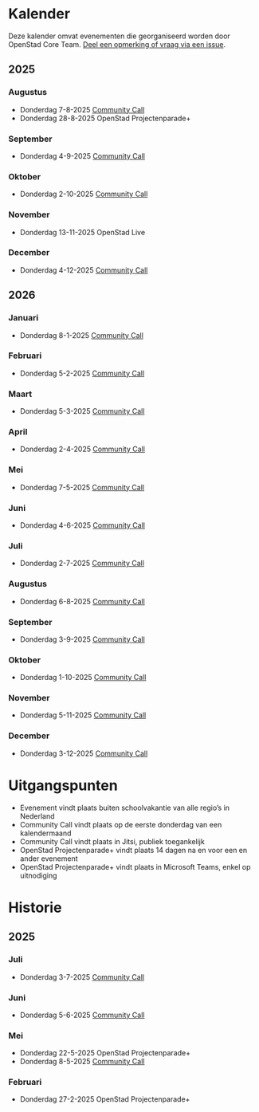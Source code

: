 # Kalender

Deze kalender omvat evenementen die georganiseerd worden door OpenStad Core Team. [Deel een opmerking of vraag via een issue](https://github.com/openstad/openstad-headless/blob/main/CONTRIBUTING.md).

## 2025
### Augustus
- Donderdag 7-8-2025 [Community Call](https://meet.jit.si/OpenStadCommunityCall)
- Donderdag 28-8-2025 OpenStad Projectenparade+
### September
- Donderdag 4-9-2025 [Community Call](https://meet.jit.si/OpenStadCommunityCall)
### Oktober
- Donderdag 2-10-2025 [Community Call](https://meet.jit.si/OpenStadCommunityCall)
### November
- Donderdag 13-11-2025 OpenStad Live
### December
- Donderdag 4-12-2025 [Community Call](https://meet.jit.si/OpenStadCommunityCall)

## 2026
### Januari
- Donderdag 8-1-2025 [Community Call](https://meet.jit.si/OpenStadCommunityCall)
### Februari
- Donderdag 5-2-2025 [Community Call](https://meet.jit.si/OpenStadCommunityCall)
### Maart
- Donderdag 5-3-2025 [Community Call](https://meet.jit.si/OpenStadCommunityCall)
### April
- Donderdag 2-4-2025 [Community Call](https://meet.jit.si/OpenStadCommunityCall)
### Mei
- Donderdag 7-5-2025 [Community Call](https://meet.jit.si/OpenStadCommunityCall)
### Juni
- Donderdag 4-6-2025 [Community Call](https://meet.jit.si/OpenStadCommunityCall)
### Juli
- Donderdag 2-7-2025 [Community Call](https://meet.jit.si/OpenStadCommunityCall)
### Augustus
- Donderdag 6-8-2025 [Community Call](https://meet.jit.si/OpenStadCommunityCall)
### September
- Donderdag 3-9-2025 [Community Call](https://meet.jit.si/OpenStadCommunityCall)
### Oktober
- Donderdag 1-10-2025 [Community Call](https://meet.jit.si/OpenStadCommunityCall)
### November
- Donderdag 5-11-2025 [Community Call](https://meet.jit.si/OpenStadCommunityCall)
### December
- Donderdag 3-12-2025 [Community Call](https://meet.jit.si/OpenStadCommunityCall)

# Uitgangspunten
- Evenement vindt plaats buiten schoolvakantie van alle regio’s in Nederland
- Community Call vindt plaats op de eerste donderdag van een kalendermaand
- Community Call vindt plaats in Jitsi, publiek toegankelijk
- OpenStad Projectenparade+ vindt plaats 14 dagen na en voor een en ander evenement
- OpenStad Projectenparade+ vindt plaats in Microsoft Teams, enkel op uitnodiging

# Historie
## 2025
### Juli
- Donderdag 3-7-2025 [Community Call](https://meet.jit.si/OpenStadCommunityCall)
### Juni
- Donderdag 5-6-2025 [Community Call](https://meet.jit.si/OpenStadCommunityCall)
### Mei
- Donderdag 22-5-2025 OpenStad Projectenparade+
- Donderdag 8-5-2025 [Community Call](https://docs.google.com/presentation/d/1DTN4swSjA325YtEIChA0oHKwMADVgjsDdy4dD5n_eF8/edit?usp=sharing)
### Februari
- Donderdag 27-2-2025 OpenStad Projectenparade+
